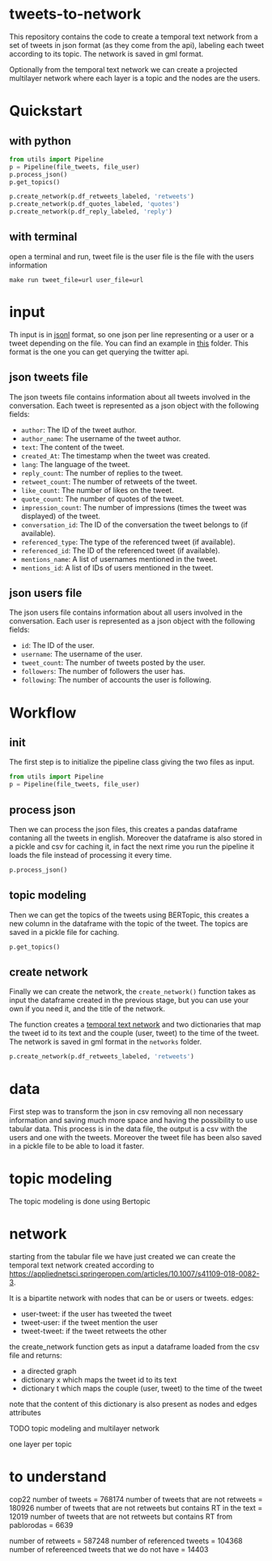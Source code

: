 # tweets-to-network
This repository contains the code to create a temporal text network from a set of tweets in json format (as they come from the api), labeling each tweet according to its topic. The network is saved in gml format.

Optionally from the temporal text network we can create a projected multilayer network where each layer is a topic and the nodes are the users.

#  Quickstart
## with python
```python
from utils import Pipeline
p = Pipeline(file_tweets, file_user)
p.process_json()
p.get_topics()

p.create_network(p.df_retweets_labeled, 'retweets')
p.create_network(p.df_quotes_labeled, 'quotes')
p.create_network(p.df_reply_labeled, 'reply')

```

##  with terminal

open a terminal and run, tweet file is the user file is the file with the users information


```
make run tweet_file=url user_file=url
```


# input 
Th input is in [jsonl](https://jsonlines.org/) format, so one json per line representing or a user or a tweet depending on the file. You can find an example in [this](https://github.com/alessiogandelli/tweets-to-topic-network/tree/main/data) folder. This format is the one you can get querying the twitter api.
## json tweets file 
The json tweets file contains information about all tweets involved in the conversation. Each tweet is represented as a json object with the following fields:

- `author`: The ID of the tweet author.
- `author_name`: The username of the tweet author.
- `text`: The content of the tweet.
- `created_At`: The timestamp when the tweet was created.
- `lang`: The language of the tweet.
- `reply_count`: The number of replies to the tweet.
- `retweet_count`: The number of retweets of the tweet.
- `like_count`: The number of likes on the tweet.
- `quote_count`: The number of quotes of the tweet.
- `impression_count`: The number of impressions (times the tweet was displayed) of the tweet.
- `conversation_id`: The ID of the conversation the tweet belongs to (if available).
- `referenced_type`: The type of the referenced tweet (if available).
- `referenced_id`: The ID of the referenced tweet (if available).
- `mentions_name`: A list of usernames mentioned in the tweet.
- `mentions_id`: A list of IDs of users mentioned in the tweet.


## json users file
The json users file contains information about all users involved in the conversation. Each user is represented as a json object with the following fields:

- `id`: The ID of the user.
- `username`: The username of the user.
- `tweet_count`: The number of tweets posted by the user.
- `followers`: The number of followers the user has.
- `following`: The number of accounts the user is following.


# Workflow

## init
The first step is to initialize the pipeline class giving the two files as input.

```python
from utils import Pipeline
p = Pipeline(file_tweets, file_user)
```
## process json
Then we can process the json files, this creates a pandas dataframe contaning all the tweets in english. Moreover the dataframe is also stored in a pickle and csv for caching it, in fact the next rime you run the pipeline it loads the file instead of processing it every time.

```python  
p.process_json()
```
## topic modeling 
Then we can get the topics of the tweets using BERTopic, this creates a new column in the dataframe with the topic of the tweet. The topics are saved in a pickle file for caching.

```python
p.get_topics()
```

## create network
Finally we can create the network, the  `create_network()` function takes as input the dataframe created in the previous stage, but you can use your own if you need it, and the title of the network.

The function creates a [temporal text network](https://appliednetsci.springeropen.com/articles/10.1007/s41109-018-0082-3) and two dictionaries that map the tweet id to its text and the couple (user, tweet) to the time of the tweet. The network is saved in gml format in the `networks` folder.



```python
p.create_network(p.df_retweets_labeled, 'retweets')
```










# data
First step was to transform the json in csv removing all non necessary information and saving much more space and having the possibility to use tabular data.
This process is in the data file, the output is a csv with the users and one with the tweets. Moreover the tweet file has been also saved in a pickle file to be able to load it faster.

# topic modeling 
The topic modeling is done using Bertopic

# network 
starting from the tabular file we have just created we can create the temporal text network created according to https://appliednetsci.springeropen.com/articles/10.1007/s41109-018-0082-3.

It is a bipartite network with nodes that can be or users or tweets.
edges: 
- user-tweet: if the user has tweeted the tweet
- tweet-user: if the tweet mention the user 
- tweet-tweet: if the tweet retweets the other

the create_network function gets as input a dataframe loaded from the csv file and returns:
- a directed graph 
- dictionary x which maps the tweet id to its text 
- dictionary t which maps the couple (user, tweet) to the time of the tweet

note that the content of this dictionary is also present as nodes and edges attributes 

TODO
topic modeling and multilayer network 

one layer per topic 

# to understand 

cop22 
number of tweets = 768174
number of tweets that are not retweets =  180926
number of tweets that are not retweets but contains RT in the text = 12019
number of tweets that are not retweets but contains RT from pablorodas = 6639


number of retweets = 587248
number of referenced tweets = 104368
number of refereenced tweets that we do not have =  14403